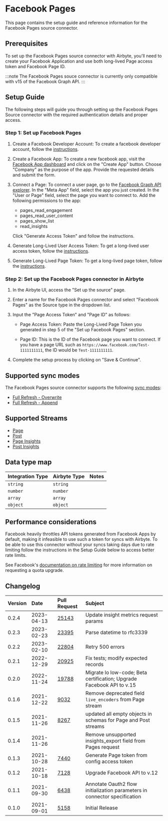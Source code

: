 # Facebook Pages

This page contains the setup guide and reference information for the Facebook Pages source connector.

## Prerequisites

To set up the Facebook Pages source connector with Airbyte, you'll need to create your Facebook Application and use both long-lived Page access token and Facebook Page ID.

:::note
The Facebook Pages souce connector is currently only compatible with v15 of the Facebook Graph API.
:::

## Setup Guide
The following steps will guide you through setting up the Facebook Pages Source connector with the required authentication details and proper access.

### Step 1: Set up Facebook Pages
1. Create a Facebook Developer Account: To create a facebook developer account, follow the [instructions](https://developers.facebook.com/async/registration/).

2. Create a Facebook App: To create a new facebook app, visit the [Facebook App dashboard](https://developers.facebook.com/apps/) and click on the "Create App" button. Choose "Company" as the purpose of the app. Provide the requested details and submit the form.

3. Connect a Page: To connect a user page, go to the [Facebook Graph API explorer](https://developers.facebook.com/tools/explorer/). In the "Meta App" field, select the app you just created. In the "User or Page" field, select the page you want to connect to. Add the following permissions to the app:
   * pages_read_engagement
   * pages_read_user_content
   * pages_show_list
   * read_insights

   Click "Generate Access Token" and follow the instructions.

4. Generate Long-Lived User Access Token: To get a long-lived user access token, follow the [instructions](https://developers.facebook.com/docs/facebook-login/guides/access-tokens/get-long-lived#get-a-long-lived-user-access-token).

5. Generate Long-Lived Page Token: To get a long-lived page token, follow the [instructions](https://developers.facebook.com/docs/facebook-login/guides/access-tokens/get-long-lived#long-lived-page-token).

### Step 2: Set up the Facebook Pages connector in Airbyte
1. In the Airbyte UI, access the "Set up the source" page.

2. Enter a name for the Facebook Pages connector and select "Facebook Pages" as the Source type in the dropdown list.

3. Input the "Page Access Token" and "Page ID" as follows:

   * Page Access Token: Paste the Long-Lived Page Token you generated in step 5 of the "Set up Facebook Pages" section.

   * Page ID: This is the ID of the Facebook page you want to connect. If you have a page URL such as `https://www.facebook.com/Test-1111111111`, the ID would be `Test-1111111111`.

4. Complete the setup process by clicking on "Save & Continue".

## Supported sync modes

The Facebook Pages source connector supports the following [sync modes](https://docs.airbyte.com/cloud/core-concepts#connection-sync-modes):
* [Full Refresh - Overwrite](https://docs.airbyte.com/understanding-airbyte/connections/full-refresh-overwrite/)
* [Full Refresh - Append](https://docs.airbyte.com/understanding-airbyte/connections/full-refresh-append)


## Supported Streams

* [Page](https://developers.facebook.com/docs/graph-api/reference/v15.0/page/#overview)
* [Post](https://developers.facebook.com/docs/graph-api/reference/v15.0/page/feed)
* [Page Insights](https://developers.facebook.com/docs/graph-api/reference/v15.0/page/insights)
* [Post Insights](https://developers.facebook.com/docs/graph-api/reference/v15.0/insights)

## Data type map

| Integration Type | Airbyte Type | Notes |
|:-----------------|:-------------|:------|
| `string`         | `string`     |       |
| `number`         | `number`     |       |
| `array`          | `array`      |       |
| `object`         | `object`     |       |



## Performance considerations

Facebook heavily throttles API tokens generated from Facebook Apps by default, making it infeasible to use such a token for syncs with Airbyte. To be able to use this connector without your syncs taking days due to rate limiting follow the instructions in the Setup Guide below to access better rate limits.

See Facebook's [documentation on rate limiting](https://developers.facebook.com/docs/graph-api/overview/rate-limiting) for more information on requesting a quota upgrade.


## Changelog

| Version | Date       | Pull Request                                             | Subject                                                                   |
|:--------|:-----------|:---------------------------------------------------------|:--------------------------------------------------------------------------|
| 0.2.4   | 2023-04-13 | [25143](https://github.com/airbytehq/airbyte/pull/25143) | Update insight metrics request params                                                 |
| 0.2.3   | 2023-02-23 | [23395](https://github.com/airbytehq/airbyte/pull/23395) | Parse datetime to rfc3339                                                 |
| 0.2.2   | 2023-02-10 | [22804](https://github.com/airbytehq/airbyte/pull/22804) | Retry 500 errors                                                          |
| 0.2.1   | 2022-12-29 | [20925](https://github.com/airbytehq/airbyte/pull/20925) | Fix tests; modify expected records                                        |
| 0.2.0   | 2022-11-24 | [19788](https://github.com/airbytehq/airbyte/pull/19788) | Migrate lo low-code; Beta certification; Upgrade Facebook API to v.15     |
| 0.1.6   | 2021-12-22 | [9032](https://github.com/airbytehq/airbyte/pull/9032)   | Remove deprecated field `live_encoders` from Page stream                  |
| 0.1.5   | 2021-11-26 | [8267](https://github.com/airbytehq/airbyte/pull/8267)   | updated all empty objects in schemas for Page and Post streams            |
| 0.1.4   | 2021-11-26 | [](https://github.com/airbytehq/airbyte/pull/)           | Remove unsupported insights_export field from Pages request               |
| 0.1.3   | 2021-10-28 | [7440](https://github.com/airbytehq/airbyte/pull/7440)   | Generate Page token from config access token                              |
| 0.1.2   | 2021-10-18 | [7128](https://github.com/airbytehq/airbyte/pull/7128)   | Upgrade Facebook API to v.12                                              |
| 0.1.1   | 2021-09-30 | [6438](https://github.com/airbytehq/airbyte/pull/6438)   | Annotate Oauth2 flow initialization parameters in connector specification |
| 0.1.0   | 2021-09-01 | [5158](https://github.com/airbytehq/airbyte/pull/5158)   | Initial Release                                                           |
